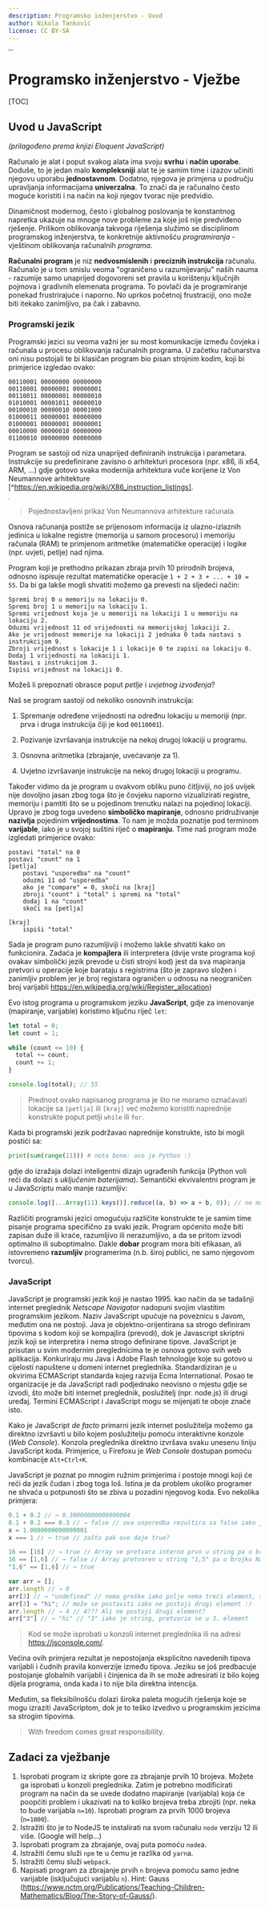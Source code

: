 ```yaml
---
description: Programsko inženjerstvo - Uvod
author: Nikola Tanković
license: CC BY-SA
---
```


<img src="art/fipu.png" alt="fipu" style="zoom:24%;" />

# Programsko inženjerstvo - Vježbe

[TOC]

## Uvod u JavaScript

_(prilagođeno prema knjizi Eloquent JavaScript)_

Računalo je alat i poput svakog alata ima svoju **svrhu** i **način uporabe**. Doduše, to je jedan malo **kompleksniji** alat te je samim time i izazov učiniti njegovu uporabu **jednostavnom**.  Dodatno, njegova je primjena u području upravljanja informacijama **univerzalna**. To znači da je računalno često moguće koristiti i na način na koji njegov tvorac nije predvidio.

Dinamičnost modernog, često i globalnog poslovanja te konstantnog napretka ukazuje na mnoge nove probleme za koje još nije predviđeno rješenje. Prilikom oblikovanja takvoga riješenja služimo se disciplinom programskog inženjerstva, te konkretnije aktivnošću _programiranja_ - vještinom oblikovanja računalnih _programa_.

**Računalni program** je niz **nedvosmislenih** i **preciznih instrukcija** računalu. Računalo je u tom smislu veoma "ograničeno u razumijevanju" naših nauma - razumije samo unaprijed dogovoreni set pravila u korištenju ključnjih pojmova i gradivnih elemenata programa. To povlači da je programiranje ponekad frustrirajuće i naporno. No uprkos početnoj frustraciji, ono može biti itekako zanimljivo, pa čak i zabavno.

### Programski jezik

Programski jezici su veoma važni jer su most komunikacije između čovjeka i računala u procesu oblikovanja računalnih programa. U začetku računarstva oni nisu postojali te bi klasičan program bio pisan strojnim kodim, koji bi primjerice izgledao ovako:

```assembly
00110001 00000000 00000000
00110001 00000001 00000001
00110011 00000001 00000010
01010001 00001011 00000010
00100010 00000010 00001000
01000011 00000001 00000000
01000001 00000001 00000001
00010000 00000010 00000000
01100010 00000000 00000000
```

Program se sastoji od niza unaprijed definiranih instrukcija i parametara. Instrukcije su predefinirane zavisno o arhitekturi procesora (npr. x86, ili x64, ARM, ...) gdje gotovo svaka modernija arhitektura vuče korijene iz Von Neumannove arhitekture [^https://en.wikipedia.org/wiki/X86_instruction_listings].

<img src="art/2880px-Von_Neumann_Architecture.svg.png" style="zoom: 15%">

>  Pojednostavljeni prikaz Von Neumannova arhitekture računala.

Osnova računanja postiže se prijenosom informacija iz ulazno-izlaznih jedinica u lokalne registre (memorija u samom procesoru) i memoriju računala (RAM) te primjenom aritmetike (matematičke operacije) i logike (npr. uvjeti, petlje) nad njima.

Program koji je prethodno prikazan zbraja prvih 10 prirodnih brojeva, odnosno ispisuje rezultat matematičke operacije `1 + 2 + 3 + ... + 10 = 55`. Da bi ga lakše mogli shvatiti možemo ga prevesti na sljedeći način:

``` assembly
Spremi broj 0 u memoriju na lokaciju 0.
Spremi broj 1 u memoriju na lokaciju 1.
Spremi vrijednost koja je u memoriji na lokaciji 1 u memoriju na lokaciju 2.
Oduzmi vrijednost 11 od vrijednosti na memorijskoj lokaciji 2.
Ako je vrijednost memorije na lokaciji 2 jednaka 0 tada nastavi s instrukcijom 9.
Zbroji vrijednost s lokacije 1 i lokacije 0 te zapisi na lokaciju 0.
Dodaj 1 vrijednosti na lokaciji 1.
Nastavi s instrukcijom 3. 
Ispisi vrijednost na lokaciji 0.
```

Možeš li prepoznati obrasce poput *petlje* i *uvjetnog izvođenja*? 

Naš se program sastoji od nekoliko osnovnih instrukcija:

1) Spremanje određene vrijednosti na određnu lokaciju u memoriji (npr. prva i druga instrukcija čiji je kod `00110001`).

2) Pozivanje izvršavanja instrukcije na nekoj drugoj lokaciji u programu.

3) Osnovna aritmetika (zbrajanje, uvećavanje za 1).

4) Uvjetno izvršavanje instrukcije na nekoj drugoj lokaciji u programu.

Također vidimo da je program u ovakvom obliku puno čitljiviji, no još uvijek nije dovoljno jasan zbog toga što je čovjeku naporno vizualizirati registre, memoriju i pamtiti što se u pojedinom trenutku nalazi na pojedinoj lokaciji. Upravo je zbog toga uvedeno **simboličko mapiranje**, odnosno pridruživanje **nazivlja** pojedinim **vrijednostima**. To nam je možda poznatije pod terminom **varijable**, iako je u svojoj suštini riječ o **mapiranju**. Time naš program može izgledati primjerice ovako:

```assembly
postavi "total" na 0
postavi "count" na 1
[petlja]
	postavi "usporedba" na "count"
	oduzmi 11 od "usporedba"
	ako je "compare" = 0, skoči na [kraj]
	zbroji "count" i "total" i spremi na "total"
	dodaj 1 na "count"
	skoči na [petlja]

[kraj]
	ispiši "total"
```

Sada je program puno razumljiviji i možemo lakše shvatiti kako on funkcionira. Zadaća je **kompajlera** ili interpretera (dvije vrste programa koji ovakav simbolički jezik prevode u čisti strojni kod) jest da sva mapiranja pretvori u operacije koje barataju s registrima (što je zapravo složen i zanimljiv problem jer je broj registara ograničen u odnosu na neograničen broj varijabli https://en.wikipedia.org/wiki/Register_allocation)

Evo istog programa u programskom jeziku **JavaScript**, gdje za imenovanje (mapiranje, varijable) koristimo ključnu riječ `let`:

```javascript
let total = 0;
let count = 1;

while (count <= 10) {
  total += count;
  count += 1;
}

console.log(total); // 55
```

>  Prednost ovako napisanog programa je što ne moramo označavati lokacije sa `[petlja]` ili `[kraj]` već možemo koristiti naprednije konstrukte poput petlji `while` ili `for`.

Kada bi programski jezik podržavao naprednije konstrukte, isto bi mogli postići sa:

```python
print(sum(range(11))) # nota bene: ovo je Python :)
```

gdje do izražaja dolazi inteligentni dizajn ugrađenih funkcija (Python voli reći da dolazi s *uključenim baterijama*). Semantički ekvivalentni program je u JavaScriptu malo manje razumljiv:

```javascript
console.log([...Array(11).keys()].reduce((a, b) => a + b, 0)); // ne moraš ovo sada razumijeti! :)
```

Različiti programski jezici omogućuju različite konstrukte te je samim time pisanje programa specifično za svaki jezik. Program općenito može biti zapisan duže ili kraće, razumljivo ili nerazumljivo, a da se pritom izvodi optimalno ili suboptimalno. Dakle **dobar** program mora biti efikasan, ali istovremeno **razumljiv** programerima (n.b. široj publici, ne samo njegovom tvorcu).

### JavaScript

JavaScript je programski jezik koji je nastao 1995. kao način da se tadašnji internet preglednik *Netscape Navigator* nadopuni svojim vlastitim programskim jezikom. Naziv JavaScript upućuje na poveznicu s Javom, međutim ona ne postoji. Java je objektno-orijentirana sa strogo definiram tipovima s kodom koji se kompajlira (prevodi), dok je Javascript skriptni jezik koji se interpretira i nema strogo definirane tipove. JavaScript je prisutan u svim modernim preglednicima te je osnova gotovo svih web aplikacija. Konkuriraju mu Java i Adobe Flash tehnologije koje su gotovo u cijelosti napuštene u domeni internet preglednika. Standardiziran je u okvirima ECMAScript standarda kojeg razvija Ecma International. Posao te organizacije je da JavaScript radi podjednako neovisno o mjestu gdje se izvodi, što može biti internet preglednik, poslužitelj (npr. node.js) ili drugi uređaj. Termini ECMAScript i JavaScript mogu se mijenjati te oboje znače isto.

Kako je JavaScript _de facto_ primarni jezik internet poslužitelja možemo ga direktno izvršavti u bilo kojem poslužitelju pomoću interaktivne konzole (_Web Console_). Konzola preglednika direktno izvršava svaku unesenu liniju JavaScript koda. Primjerice, u Firefoxu je _Web Console_ dostupan pomoću kombinacije `Alt+Ctrl+K`.

JavaScript je poznat po mnogim ružnim primjerima i postoje mnogi koji će reći da jezik čudan i zbog toga loš. Istina je da problem ukoliko programer ne shvaća u potpunosti što se zbiva u pozadini njegovog koda. Evo nekolika primjera:

```javascript
0.1 + 0.2 // → 0.30000000000000004
0.1 + 0.2 === 0.3 // → false // ova usporedba rezultira sa false iako je matematički točna
x = 1.0000000000000001
x === 1 // → true // zašto pak ovo daje true?

16 == [16] // → true // Array se pretvara interno prvo u string pa u broj (zbog toga je isto)
16 == [1,6] // → false // Array pretvoren u string "1,5" pa u brojku NaN
"1,6" == [1,6] // → true

var arr = [];
arr.length // → 0
arr[3] // → "undefined" // nema greške iako polje nema treći element, samo dobijemo undefined
arr[3] = "hi"; // može se postaviti iako ne postoji drugi element :)
arr.length // → 4 // 4??? Ali ne postoji drugi element?
arr["3"] // → "hi" // "3" iako je string, pretvorio se u 3. element
```

> Kod se može isprobati u konzoli internet preglednika ili na adresi https://jsconsole.com/.

Većina ovih primjera rezultat je nepostojanja eksplicitno navedenih tipova varijabli i čudnih pravila konverzije između tipova. Jeziku se još predbacuje postojanje globalnih varijabli i činjenica da ih se može adresirati iz bilo kojeg dijela programa, onda kada i to nije bila direktna intencija.

Međutim, sa fleksibilnošću dolazi široka paleta mogućih rješenja koje se mogu izraziti JavaScriptom, dok je to teško izvedivo u programskim jezicima sa strogim tipovima. 

> With freedom comes great responsibility.

## Zadaci za vježbanje

1. Isprobati program iz skripte gore za zbrajanje prvih 10 brojeva. Možete ga isprobati u konzoli preglednika. Zatim je potrebno modificirati program na način da se uvede dodatno mapiranje (varijabla) koja će poopćiti problem i ukazivati na to koliko brojeva treba zbrojiti (npr. neka to bude varijabla `n=10`). Isprobati program za prvih 1000 brojeva (`n=1000`).
1. Istražiti što je to NodeJS te instalirati na svom računalu `node` verziju 12 ili više. (Google will help...)
1. Isprobati program za zbrajanje, ovaj puta pomoću `node`a.
1. Istražiti čemu služi `npm` te u čemu je razlika od `yarn`a.
1. Istražiti čemu služi `webpack`.
1. Napisati program za zbrajanje prvih `n` brojeva pomoću samo jedne varijable (isključujući varijablu `n`). Hint: Gauss (https://www.nctm.org/Publications/Teaching-Children-Mathematics/Blog/The-Story-of-Gauss/). 